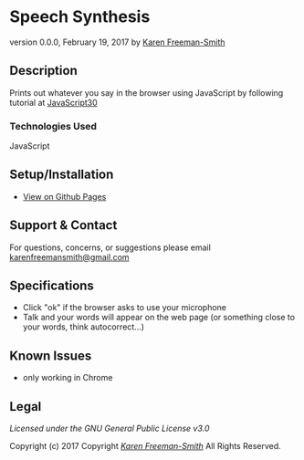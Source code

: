 # Speech Synthesis
version 0.0.0, February 19, 2017
by [Karen Freeman-Smith](https://karenfreemansmith.github.io)

## Description
  Prints out whatever you say in the browser using JavaScript by following tutorial at [JavaScript30](https://github.com/wesbos/JavaScript30)

### Technologies Used
JavaScript

## Setup/Installation
* [View on Github Pages](https://karenfreemansmith.github.io/JS30-Day20-SpeechRecognition/)

## Support & Contact
For questions, concerns, or suggestions please email karenfreemansmith@gmail.com

## Specifications
* Click "ok" if the browser asks to use your microphone
* Talk and your words will appear on the web page (or something close to your words, think autocorrect...)

## Known Issues
* only working in Chrome

## Legal
*Licensed under the GNU General Public License v3.0*

Copyright (c) 2017 Copyright _[Karen Freeman-Smith](https://karenfreemansmith.github.io)_ All Rights Reserved.
